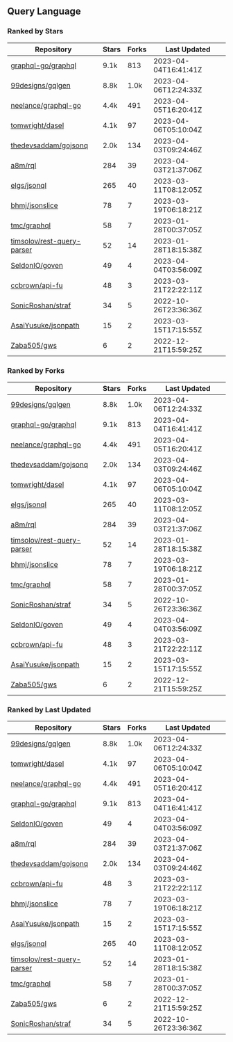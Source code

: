 ## Query Language

### Ranked by Stars

| Repository | Stars | Forks | Last Updated |
|------------|-------|-------|--------------|
| [graphql-go/graphql](https://github.com/graphql-go/graphql) | 9.1k | 813 | 2023-04-04T16:41:41Z |
| [99designs/gqlgen](https://github.com/99designs/gqlgen) | 8.8k | 1.0k | 2023-04-06T12:24:33Z |
| [neelance/graphql-go](https://github.com/neelance/graphql-go) | 4.4k | 491 | 2023-04-05T16:20:41Z |
| [tomwright/dasel](https://github.com/tomwright/dasel) | 4.1k | 97 | 2023-04-06T05:10:04Z |
| [thedevsaddam/gojsonq](https://github.com/thedevsaddam/gojsonq) | 2.0k | 134 | 2023-04-03T09:24:46Z |
| [a8m/rql](https://github.com/a8m/rql) | 284 | 39 | 2023-04-03T21:37:06Z |
| [elgs/jsonql](https://github.com/elgs/jsonql) | 265 | 40 | 2023-03-11T08:12:05Z |
| [bhmj/jsonslice](https://github.com/bhmj/jsonslice) | 78 | 7 | 2023-03-19T06:18:21Z |
| [tmc/graphql](https://github.com/tmc/graphql) | 58 | 7 | 2023-01-28T00:37:05Z |
| [timsolov/rest-query-parser](https://github.com/timsolov/rest-query-parser) | 52 | 14 | 2023-01-28T18:15:38Z |
| [SeldonIO/goven](https://github.com/SeldonIO/goven) | 49 | 4 | 2023-04-04T03:56:09Z |
| [ccbrown/api-fu](https://github.com/ccbrown/api-fu) | 48 | 3 | 2023-03-21T22:22:11Z |
| [SonicRoshan/straf](https://github.com/SonicRoshan/straf) | 34 | 5 | 2022-10-26T23:36:36Z |
| [AsaiYusuke/jsonpath](https://github.com/AsaiYusuke/jsonpath) | 15 | 2 | 2023-03-15T17:15:55Z |
| [Zaba505/gws](https://github.com/Zaba505/gws) | 6 | 2 | 2022-12-21T15:59:25Z |

### Ranked by Forks

| Repository | Stars | Forks | Last Updated |
|------------|-------|-------|--------------|
| [99designs/gqlgen](https://github.com/99designs/gqlgen) | 8.8k | 1.0k | 2023-04-06T12:24:33Z |
| [graphql-go/graphql](https://github.com/graphql-go/graphql) | 9.1k | 813 | 2023-04-04T16:41:41Z |
| [neelance/graphql-go](https://github.com/neelance/graphql-go) | 4.4k | 491 | 2023-04-05T16:20:41Z |
| [thedevsaddam/gojsonq](https://github.com/thedevsaddam/gojsonq) | 2.0k | 134 | 2023-04-03T09:24:46Z |
| [tomwright/dasel](https://github.com/tomwright/dasel) | 4.1k | 97 | 2023-04-06T05:10:04Z |
| [elgs/jsonql](https://github.com/elgs/jsonql) | 265 | 40 | 2023-03-11T08:12:05Z |
| [a8m/rql](https://github.com/a8m/rql) | 284 | 39 | 2023-04-03T21:37:06Z |
| [timsolov/rest-query-parser](https://github.com/timsolov/rest-query-parser) | 52 | 14 | 2023-01-28T18:15:38Z |
| [bhmj/jsonslice](https://github.com/bhmj/jsonslice) | 78 | 7 | 2023-03-19T06:18:21Z |
| [tmc/graphql](https://github.com/tmc/graphql) | 58 | 7 | 2023-01-28T00:37:05Z |
| [SonicRoshan/straf](https://github.com/SonicRoshan/straf) | 34 | 5 | 2022-10-26T23:36:36Z |
| [SeldonIO/goven](https://github.com/SeldonIO/goven) | 49 | 4 | 2023-04-04T03:56:09Z |
| [ccbrown/api-fu](https://github.com/ccbrown/api-fu) | 48 | 3 | 2023-03-21T22:22:11Z |
| [AsaiYusuke/jsonpath](https://github.com/AsaiYusuke/jsonpath) | 15 | 2 | 2023-03-15T17:15:55Z |
| [Zaba505/gws](https://github.com/Zaba505/gws) | 6 | 2 | 2022-12-21T15:59:25Z |

### Ranked by Last Updated

| Repository | Stars | Forks | Last Updated |
|------------|-------|-------|--------------|
| [99designs/gqlgen](https://github.com/99designs/gqlgen) | 8.8k | 1.0k | 2023-04-06T12:24:33Z |
| [tomwright/dasel](https://github.com/tomwright/dasel) | 4.1k | 97 | 2023-04-06T05:10:04Z |
| [neelance/graphql-go](https://github.com/neelance/graphql-go) | 4.4k | 491 | 2023-04-05T16:20:41Z |
| [graphql-go/graphql](https://github.com/graphql-go/graphql) | 9.1k | 813 | 2023-04-04T16:41:41Z |
| [SeldonIO/goven](https://github.com/SeldonIO/goven) | 49 | 4 | 2023-04-04T03:56:09Z |
| [a8m/rql](https://github.com/a8m/rql) | 284 | 39 | 2023-04-03T21:37:06Z |
| [thedevsaddam/gojsonq](https://github.com/thedevsaddam/gojsonq) | 2.0k | 134 | 2023-04-03T09:24:46Z |
| [ccbrown/api-fu](https://github.com/ccbrown/api-fu) | 48 | 3 | 2023-03-21T22:22:11Z |
| [bhmj/jsonslice](https://github.com/bhmj/jsonslice) | 78 | 7 | 2023-03-19T06:18:21Z |
| [AsaiYusuke/jsonpath](https://github.com/AsaiYusuke/jsonpath) | 15 | 2 | 2023-03-15T17:15:55Z |
| [elgs/jsonql](https://github.com/elgs/jsonql) | 265 | 40 | 2023-03-11T08:12:05Z |
| [timsolov/rest-query-parser](https://github.com/timsolov/rest-query-parser) | 52 | 14 | 2023-01-28T18:15:38Z |
| [tmc/graphql](https://github.com/tmc/graphql) | 58 | 7 | 2023-01-28T00:37:05Z |
| [Zaba505/gws](https://github.com/Zaba505/gws) | 6 | 2 | 2022-12-21T15:59:25Z |
| [SonicRoshan/straf](https://github.com/SonicRoshan/straf) | 34 | 5 | 2022-10-26T23:36:36Z |

